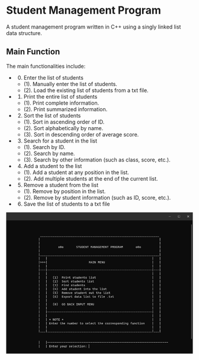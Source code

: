 # Student Management Program

A student management program written in C++ using a singly linked list data structure.

## Main Function

The main functionalities include:

- 0. Enter the list of students
  - (1). Manually enter the list of students.
  - (2). Load the existing list of students from a txt file.
- 1. Print the entire list of students
  - (1). Print complete information.
  - (2). Print summarized information.
- 2. Sort the list of students
  - (1). Sort in ascending order of ID.
  - (2). Sort alphabetically by name.
  - (3). Sort in descending order of average score.
- 3. Search for a student in the list
  - (1). Search by ID.
  - (2). Search by name.
  - (3). Search by other information (such as class, score, etc.).
- 4. Add a student to the list
  - (1). Add a student at any position in the list.
  - (2). Add multiple students at the end of the current list.
- 5. Remove a student from the list
  - (1). Remove by position in the list.
  - (2). Remove by student information (such as ID, score, etc.).
- 6. Save the list of students to a txt file

![main_func_img](/images/main_func.jpg)